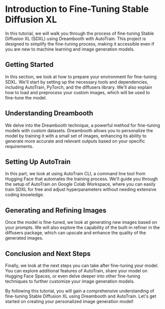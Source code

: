 # Introduction to Fine-Tuning Stable Diffusion XL

In this tutorial, we will walk you through the process of fine-tuning Stable Diffusion XL (SDXL) using Dreambooth with AutoTrain. This project is designed to simplify the fine-tuning process, making it accessible even if you are new to machine learning and image generation models.

## Getting Started

In this section, we look at how to prepare your environment for fine-tuning SDXL. We'll start by setting up the necessary tools and dependencies, including AutoTrain, PyTorch, and the diffusers library. We'll also explain how to load and preprocess your custom images, which will be used to fine-tune the model.

## Understanding Dreambooth

We delve into the Dreambooth technique, a powerful method for fine-tuning models with custom datasets. Dreambooth allows you to personalize the model by training it with a small set of images, enhancing its ability to generate more accurate and relevant outputs based on your specific requirements.

## Setting Up AutoTrain

In this part, we look at using AutoTrain CLI, a command line tool from Hugging Face that automates the training process. We'll guide you through the setup of AutoTrain on Google Colab Workspace, where you can easily train SDXL for free and adjust hyperparameters without needing extensive coding knowledge.

## Generating and Refining Images

Once the model is fine-tuned, we look at generating new images based on your prompts. We will also explore the capability of the built-in refiner in the diffusers package, which can upscale and enhance the quality of the generated images.

## Conclusion and Next Steps

Finally, we look at the next steps you can take after fine-tuning your model. You can explore additional features of AutoTrain, share your model on Hugging Face Spaces, or even delve deeper into other fine-tuning techniques to further customize your image generation models.

By following this tutorial, you will gain a comprehensive understanding of fine-tuning Stable Diffusion XL using Dreambooth and AutoTrain. Let's get started on creating your personalized image generation model!
